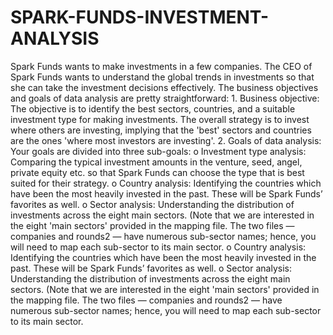 # SPARK-FUNDS-INVESTMENT-ANALYSIS
Spark Funds wants to make investments in a few companies. The CEO of Spark Funds wants to understand the global trends in investments so that she can take the investment decisions effectively. The business objectives and goals of data analysis are pretty straightforward: 1. Business objective: The objective is to identify the best sectors, countries, and a suitable investment type for making investments. The overall strategy is to invest where others are investing, implying that the 'best' sectors and countries are the ones 'where most investors are investing'. 2. Goals of data analysis: Your goals are divided into three sub-goals: o Investment type analysis: Comparing the typical investment amounts in the venture, seed, angel, private equity etc. so that Spark Funds can choose the type that is best suited for their strategy. o Country analysis: Identifying the countries which have been the most heavily invested in the past. These will be Spark Funds’ favorites as well. o Sector analysis: Understanding the distribution of investments across the eight main sectors. (Note that we are interested in the eight 'main sectors' provided in the mapping file. The two files — companies and rounds2 — have numerous sub-sector names; hence, you will need to map each sub-sector to its main sector. o Country analysis: Identifying the countries which have been the most heavily invested in the past. These will be Spark Funds’ favorites as well. o Sector analysis: Understanding the distribution of investments across the eight main sectors. (Note that we are interested in the eight 'main sectors' provided in the mapping file. The two files — companies and rounds2 — have numerous sub-sector names; hence, you will need to map each sub-sector to its main sector.
